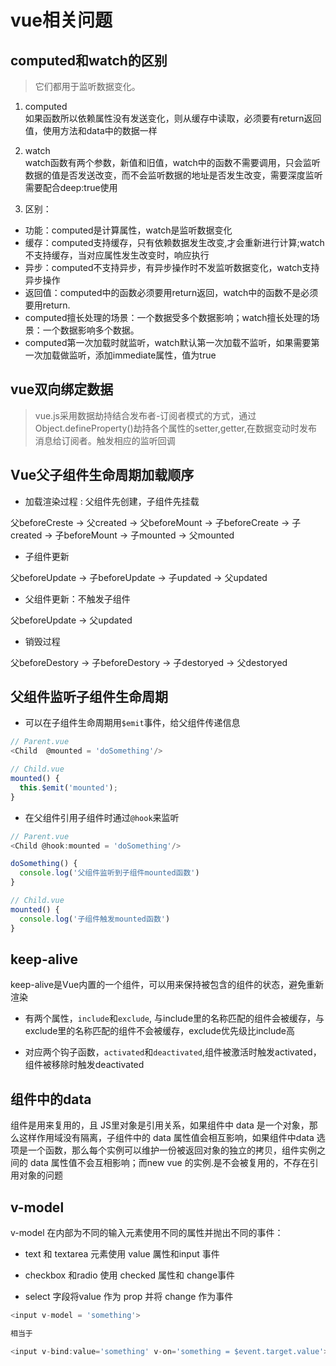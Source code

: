 # vue相关问题

## computed和watch的区别  
>它们都用于监听数据变化。  
1. computed    
如果函数所以依赖属性没有发送变化，则从缓存中读取，必须要有return返回值，使用方法和data中的数据一样  

2. watch  
watch函数有两个参数，新值和旧值，watch中的函数不需要调用，只会监听数据的值是否发送改变，而不会监听数据的地址是否发生改变，需要深度监听需要配合deep:true使用    

3. 区别：  
- 功能：computed是计算属性，watch是监听数据变化  
- 缓存：computed支持缓存，只有依赖数据发生改变,才会重新进行计算;watch不支持缓存，当对应属性发生改变时，响应执行  
- 异步：computed不支持异步，有异步操作时不发监听数据变化，watch支持异步操作    
- 返回值：computed中的函数必须要用return返回，watch中的函数不是必须要用return.  
- computed擅长处理的场景：一个数据受多个数据影响；watch擅长处理的场景：一个数据影响多个数据。  
- computed第一次加载时就监听，watch默认第一次加载不监听，如果需要第一次加载做监听，添加immediate属性，值为true   

## vue双向绑定数据  

>vue.js采用数据劫持结合发布者-订阅者模式的方式，通过Object.defineProperty()劫持各个属性的setter,getter,在数据变动时发布消息给订阅者。触发相应的监听回调  


## Vue父子组件生命周期加载顺序  

- 加载渲染过程 : 父组件先创建，子组件先挂载     

父beforeCreste -> 父created -> 父beforeMount -> 子beforeCreate -> 子created -> 子beforeMount -> 子mounted -> 父mounted   

- 子组件更新  

父beforeUpdate -> 子beforeUpdate -> 子updated -> 父updated  

- 父组件更新：不触发子组件  

父beforeUpdate -> 父updated

- 销毁过程  

父beforeDestory -> 子beforeDestory -> 子destoryed -> 父destoryed  

## 父组件监听子组件生命周期   

- 可以在子组件生命周期用`$emit`事件，给父组件传递信息   

```js
// Parent.vue
<Child  @mounted = 'doSomething'/>

// Child.vue
mounted() {
  this.$emit('mounted');
}
```

- 在父组件引用子组件时通过`@hook`来监听  

```js
// Parent.vue
<Child @hook:mounted = 'doSomething'/>

doSomething() {
  console.log('父组件监听到子组件mounted函数')
}

// Child.vue
mounted() {
  console.log('子组件触发mounted函数')  
}
```  


## keep-alive  

keep-alive是Vue内置的一个组件，可以用来保持被包含的组件的状态，避免重新渲染   

- 有两个属性，`include`和`exclude`, 与include里的名称匹配的组件会被缓存，与exclude里的名称匹配的组件不会被缓存，exclude优先级比include高  

- 对应两个钩子函数，`activated`和`deactivated`,组件被激活时触发activated，组件被移除时触发deactivated   


## 组件中的data  

组件是用来复用的，且 JS里对象是引用关系，如果组件中 data 是一个对象，那么这样作用域没有隔离，子组件中的 data 属性值会相互影响，如果组件中data 选项是一个函数，那么每个实例可以维护一份被返回对象的独立的拷贝，组件实例之间的 data 属性值不会互相影响；而new vue 的实例.是不会被复用的，不存在引用对象的问题   

## v-model  

v-model 在内部为不同的输入元素使用不同的属性并抛出不同的事件：   

- text 和 textarea 元素使用 value 厲性和input 事件   

- checkbox 和radio 使用 checked 属性和 change事件  

- select 字段将value 作为 prop 并将 change 作为事件    

```js
<input v-model = 'something'>

相当于

<input v-bind:value='something' v-on='something = $event.target.value'>
```